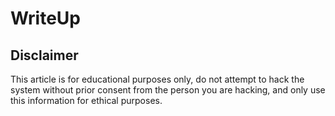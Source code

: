 # WriteUp

## Disclaimer
This article is for educational purposes only, do not attempt to hack the system without prior consent from the person you are hacking, and only use this information for ethical purposes.
